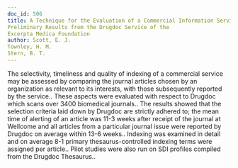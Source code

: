 ```yaml
---
doc_id: 506
title: A Technique for the Evaluation of a Commercial Information Service and Some
Preliminary Results from the Drugdoc Service of the 
Excerpta Medica Foundation
author: Scott, E. J.
Townley, H. M.
Stern, B. T.
---
```


The selectivity, timeliness and quality of indexing of a commercial service 
may be assessed by comparing the journal articles chosen by an organization as 
relevant to its interests, with those subsequently reported by the service..
These aspects were evaluated with respect to Drugdoc which scans over 3400
biomedical journals.. The results showed that the selection criteria laid down 
by Drugdoc are strictly adhered to; the mean time of alerting of an article 
was 11-3 weeks after receipt of the journal at Wellcome and all articles from a
particular journal issue were reported by Drugdoc on average within 13-6 
weeks.. Indexing was examined in detail and on average 8-1 primary 
thesaurus-controlled indexing terms were assigned per article.. Pilot studies
were also run on SDI profiles compiled from the Drugdoc Thesaurus..